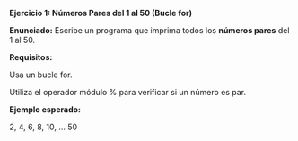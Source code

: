 <strong>Ejercicio 1: Números Pares del 1 al 50 (Bucle for)</strong>

<strong>Enunciado:</strong>
Escribe un programa que imprima todos los <strong>números pares</strong> del 1 al 50.

<strong>Requisitos:</strong>

Usa un bucle for.

Utiliza el operador módulo % para verificar si un número es par.

<strong>Ejemplo esperado:</strong>

2, 4, 6, 8, 10, ... 50
